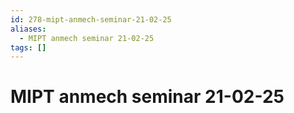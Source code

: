 ```yaml
---
id: 278-mipt-anmech-seminar-21-02-25
aliases:
  - MIPT anmech seminar 21-02-25
tags: []
---
```


# MIPT anmech seminar 21-02-25

